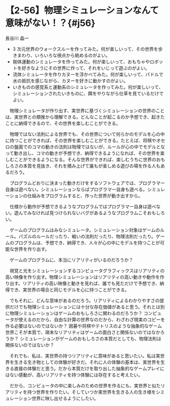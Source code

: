 # 【2-56】物理シミュレーションなんて意味がない！？{#j56}

<div class="author">長谷川 晶一</div>

* 3 次元世界のウォークスルーを作ってみた。何が楽しいって、その世界を歩きまわり、いろいろな視点から眺めるのがよい。
* 剛体運動のシミュレータを作ってみた。何が楽しいって、おもちゃやロボットを好きなようにその世界に作って、それをいじって遊ぶのがよい。
* 流体シミュレータを作りカヌーを浮かべてみた。何が楽しいって、パドルで水の抵抗を感じながら、カヌーを好きに動かすのがよい。
* いきものの感覚系と運動系のシミュレータを作ってみた。何が楽しいって、シミュレーションされたいきものに、餌をやりながら仕草を見ているだけでよい。　

　物理シミュレータが作り出す、実世界に基づくシミュレーションの世界のことは、実世界との類推から理解できる。どんなことが起こるのか予想でき、起きたことに納得できるので、その世界を楽しむことができる。

　物理ではない法則による世界でも、その世界について何らかのモデルを心の中に持つことができれば、その世界を楽しむことができる。たとえば、将棋やオセロの盤面でのコマの動きの法則は物理ではないが、ルールが心の中でモデルとなって動き出し、コマの動きが予想でき、納得できるようになれば、その世界を楽しむことができるようになる。そんな世界ができれば、楽しむうちに世界のおもしろさの本質を見抜き、それを積み上げて誰もが楽しめる遊びの場を作る人もあるだろう。

　プログラムどおりに決まった動きだけをするソフトウェアでは、プログラマー自身は遊べない。シミュレーションならばプログラマー自身も遊べる。シミュレーションの仕組みをプログラムすると、作った世界が動き出すから。

　仕様から動作が予想できるようなプログラムではプログラマー自身は遊べない。遊んでみなければ見つけられないバグがあるようなプログラムこそおもしろい。

　ゲームのプログラムはみなシミュレータ。シミュレーション対象はゲームのルール。パズルのルールだったり、戦いの法則だったり、物理法則だったり。ゲームのプログラムは、予想でき、納得でき、人々が心の中にモデルを持つことが可能な世界を作り出す。

　ゲームのプログラムに、本当にリアリティがいるのだろうか？

　視覚と光をシミュレーションするコンピュータグラフィックスはリアリティの高い映像を作り出す。物理シミュレーションはリアリティの高い動きや動作を作り出す。リアリティの高い映像と動きを見れば、誰でも見ただけで予想でき、納得でき、実世界の場合と同じモデルを心に持つことができる。

　でもそれに、どんな意味があるのだろう。リアリティによるわかりやすさの提供だけでも物理シミュレーションには十分な存在価値があると思う。それとは別に物理シミュレーションはゲームのおもしろさに関わるのだろうか？ コンピュータが使えるのだから、自由な計算の世界なのだから、わざわざ現実のコピーを作る必要はないのではないか？ 囲碁や将棋やテトリスのような抽象的なゲーム世界こそが本質で、瑣末なリアリティはゲームの面白さと関係ないのではなかろうか？ シミュレーションがゲームのおもしろさの本質だとしても、物理法則は関係ないのではないか？

　それでも、私は、実世界の持つリアリティに意味があると思いたい。私は実世界を生きる生き物としての体験が好きだ。それに人の体験の基本は、実世界を生きる直接の体験だと思う。だから本質だけを取り出した抽象的なゲームプレイにはない感動が、高いリアリティを持つ体験には存在すると考えたい。

　だから、コンピュータの中に楽しみのための世界を作るにも、実世界と似たリアリティを持つ世界を作りたい。そしていつか実世界を生きる人の生き様をシミュレーション世界に映し出せるようにしたい。
